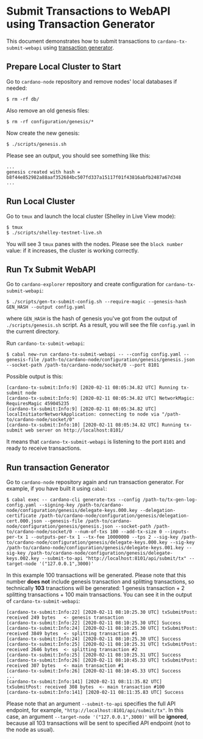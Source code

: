 # Submit Transactions to WebAPI using Transaction Generator

This document demonstrates how to submit transactions to `cardano-tx-submit-webapi` using [transaction generator](https://github.com/input-output-hk/cardano-node/blob/master/cardano-node/src/Cardano/CLI/Tx/Generation.hs).

## Prepare Local Cluster to Start

Go to `cardano-node` repository and remove nodes' local databases if needed:

```
$ rm -rf db/
```

Also remove an old genesis files:

```
$ rm -rf configuration/genesis/*
```

Now create the new genesis:

```
$ ./scripts/genesis.sh
```

Please see an output, you should see something like this:

```
...
genesis created with hash = b8f44e852982a88aaf352684bc507fd337a15117f01f43816abfb2487a67d348
...
```

## Run Local Cluster

Go to `tmux` and launch the local cluster (Shelley in Live View mode):

```
$ tmux
$ ./scripts/shelley-testnet-live.sh
```

You will see 3 `tmux` panes with the nodes. Please see the `block number` value: if it increases, the cluster is working correctly.

## Run Tx Submit WebAPI

Go to `cardano-explorer` repository and create configuration for `cardano-tx-submit-webapi`:

```
$ ./scripts/gen-tx-submit-config.sh --require-magic --genesis-hash GEN_HASH --output config.yaml
```

where `GEN_HASH` is the hash of genesis you've got from the output of `./scripts/genesis.sh` script. As a result, you will see the file `config.yaml` in the current directory.

Run `cardano-tx-submit-webapi`:

```
$ cabal new-run cardano-tx-submit-webapi -- --config config.yaml --genesis-file /path-to/cardano-node/configuration/genesis/genesis.json --socket-path /path-to/cardano-node/socket/0 --port 8101
```

Possible output is this:

```
[cardano-tx-submit:Info:9] [2020-02-11 08:05:34.82 UTC] Running tx-submit node
[cardano-tx-submit:Info:9] [2020-02-11 08:05:34.82 UTC] NetworkMagic: RequiresMagic 459045235
[cardano-tx-submit:Info:9] [2020-02-11 08:05:34.82 UTC] localInitiatorNetworkApplication: connecting to node via "/path-to/cardano-node/socket/0"
[cardano-tx-submit:Info:10] [2020-02-11 08:05:34.82 UTC] Running tx-submit web server on http://localhost:8101/
```

It means that `cardano-tx-submit-webapi` is listening to the port `8101` and ready to receive transactions.

## Run transaction Generator

Go to `cardano-node` repository again and run transaction generator. For example, if you have built it using `cabal`:

```
$ cabal exec -- cardano-cli generate-txs --config /path-to/tx-gen-log-config.yaml --signing-key /path-to/cardano-node/configuration/genesis/delegate-keys.000.key --delegation-certificate /path-to/cardano-node/configuration/genesis/delegation-cert.000.json --genesis-file /path-to/cardano-node/configuration/genesis/genesis.json --socket-path /path-to/cardano-node/socket/0 --num-of-txs 100 --add-tx-size 0 --inputs-per-tx 1 --outputs-per-tx 1 --tx-fee 10000000 --tps 2 --sig-key /path-to/cardano-node/configuration/genesis/delegate-keys.000.key --sig-key /path-to/cardano-node/configuration/genesis/delegate-keys.001.key --sig-key /path-to/cardano-node/configuration/genesis/delegate-keys.002.key --submit-to-api "http://localhost:8101/api/submit/tx" --target-node '("127.0.0.1",3000)'
```

In this example 100 transactions will be generated. Please note that this number **does not** include genesis transaction and splitting transactions, so technically **103** tranactions will be generated: 1 genesis transaction + 2 splitting transactions + 100 main transactions. You can see it in the output of `cardano-tx-submit-webapi`:


```
[cardano-tx-submit:Info:22] [2020-02-11 08:10:25.30 UTC] txSubmitPost: received 249 bytes   <- genesis transaction
[cardano-tx-submit:Info:22] [2020-02-11 08:10:25.30 UTC] Success
[cardano-tx-submit:Info:24] [2020-02-11 08:10:25.30 UTC] txSubmitPost: received 3849 bytes  <- splitting transaction #1
[cardano-tx-submit:Info:24] [2020-02-11 08:10:25.30 UTC] Success
[cardano-tx-submit:Info:25] [2020-02-11 08:10:25.31 UTC] txSubmitPost: received 2646 bytes  <- splitting transaction #2
[cardano-tx-submit:Info:25] [2020-02-11 08:10:25.31 UTC] Success
[cardano-tx-submit:Info:26] [2020-02-11 08:10:45.33 UTC] txSubmitPost: received 307 bytes   <- main transaction #1
[cardano-tx-submit:Info:26] [2020-02-11 08:10:45.33 UTC] Success
...
[cardano-tx-submit:Info:141] [2020-02-11 08:11:35.82 UTC] txSubmitPost: received 308 bytes  <- main transaction #100
[cardano-tx-submit:Info:141] [2020-02-11 08:11:35.83 UTC] Success
```

Please note that an argument `--submit-to-api` specifies the full API endpoint, for example, `"http://localhost:8101/api/submit/tx"`. In this case, an argument `--target-node '("127.0.0.1",3000)'` will be **ignored**, because all 103 transactions will be sent to specified API endpoint (not to the node as usual).
